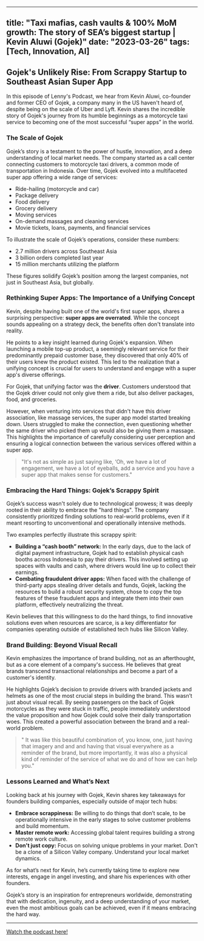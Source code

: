 
---
title: "Taxi mafias, cash vaults & 100% MoM growth: The story of SEA’s biggest startup | Kevin Aluwi (Gojek)"
date: "2023-03-26"
tags: [Tech, Innovation, AI]
---

##  Gojek's Unlikely Rise: From Scrappy Startup to Southeast Asian Super App 

In this episode of Lenny's Podcast, we hear from Kevin Aluwi, co-founder and former CEO of Gojek, a company many in the US haven't heard of, despite being on the scale of Uber and Lyft. Kevin shares the incredible story of Gojek's journey from its humble beginnings as a motorcycle taxi service to becoming one of the most successful “super apps” in the world. 

### The Scale of Gojek

Gojek’s story is a testament to the power of hustle, innovation, and a deep understanding of local market needs. The company started as a call center connecting customers to motorcycle taxi drivers, a common mode of transportation in Indonesia. Over time, Gojek evolved into a multifaceted super app offering a wide range of services:

* Ride-hailing (motorcycle and car)
* Package delivery
* Food delivery
* Grocery delivery
* Moving services
* On-demand massages and cleaning services
* Movie tickets, loans, payments, and financial services

To illustrate the scale of Gojek’s operations, consider these numbers:

* 2.7 million drivers across Southeast Asia
* 3 billion orders completed last year
* 15 million merchants utilizing the platform

These figures solidify Gojek’s position among the largest companies, not just in Southeast Asia, but globally. 

###  Rethinking Super Apps: The Importance of a Unifying Concept

Kevin, despite having built one of the world's first super apps, shares a surprising perspective: **super apps are overrated**. While the concept sounds appealing on a strategy deck, the benefits often don't translate into reality.  

He points to a key insight learned during Gojek's expansion.  When launching a mobile top-up product, a seemingly relevant service for their predominantly prepaid customer base, they discovered that only 40% of their users knew the product existed. This led to the realization that a unifying concept is crucial for users to understand and engage with a super app's diverse offerings. 

For Gojek, that unifying factor was the **driver**. Customers understood that the Gojek driver could not only give them a ride, but also deliver packages, food, and groceries.  

However, when venturing into services that didn't have this driver association, like massage services, the super app model started breaking down.  Users struggled to make the connection, even questioning whether the same driver who picked them up would also be giving them a massage.  This highlights the importance of carefully considering user perception and ensuring a logical connection between the various services offered within a super app. 

> "It's not as simple as just saying like, ‘Oh, we have a lot of engagement, we have a lot of eyeballs, add a service and you have a super app that makes sense for customers." 


### Embracing the Hard Things: Gojek’s Scrappy Spirit 

Gojek’s success wasn't solely due to technological prowess; it was deeply rooted in their ability to embrace the "hard things".  The company consistently prioritized finding solutions to real-world problems, even if it meant resorting to unconventional and operationally intensive methods.  

Two examples perfectly illustrate this scrappy spirit:

* **Building a “cash booth” network:** In the early days, due to the lack of digital payment infrastructure, Gojek had to establish physical cash booths across Indonesia to pay their drivers. This involved setting up spaces with vaults and cash, where drivers would line up to collect their earnings.  
* **Combating fraudulent driver apps:** When faced with the challenge of third-party apps stealing driver details and funds, Gojek, lacking the resources to build a robust security system, chose to copy the top features of these fraudulent apps and integrate them into their own platform, effectively neutralizing the threat. 

Kevin believes that this willingness to do the hard things, to find innovative solutions even when resources are scarce, is a key differentiator for companies operating outside of established tech hubs like Silicon Valley. 

### Brand Building: Beyond Visual Recall

Kevin emphasizes the importance of brand building, not as an afterthought, but as a core element of a company's success. He believes that great brands transcend transactional relationships and become a part of a customer's identity.  

He highlights Gojek’s decision to provide drivers with branded jackets and helmets as one of the most crucial steps in building the brand.  This wasn’t just about visual recall. By seeing passengers on the back of Gojek motorcycles as they were stuck in traffic, people immediately understood the value proposition and how Gojek could solve their daily transportation woes. This created a powerful association between the brand and a real-world problem. 

>  " It was like this beautiful combination of, you know, one, just having that imagery and and and having that visual everywhere as a reminder of the brand, but more importantly, it was also a physical kind of reminder of the service of what we do and of how we can help you."

### Lessons Learned and What’s Next

Looking back at his journey with Gojek, Kevin shares key takeaways for founders building companies, especially outside of major tech hubs:

* **Embrace scrappiness:**  Be willing to do things that don’t scale, to be operationally intensive in the early stages to solve customer problems and build momentum.
* **Master remote work:** Accessing global talent requires building a strong remote work culture.
* **Don't just copy:** Focus on solving unique problems in your market. Don't be a clone of a Silicon Valley company.  Understand your local market dynamics. 

As for what’s next for Kevin, he’s currently taking time to explore new interests, engage in angel investing, and share his experiences with other founders.  

Gojek’s story is an inspiration for entrepreneurs worldwide, demonstrating that with dedication, ingenuity, and a deep understanding of your market, even the most ambitious goals can be achieved, even if it means embracing the hard way.

---
        




<a href="https://youtube.com/watch?v=HVB-dqjUJks" target="_blank">Watch the podcast here!</a>
